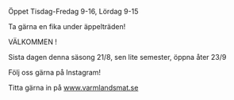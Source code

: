 Öppet Tisdag-Fredag 9-16, Lördag 9-15

Ta gärna en fika under äppelträden!

VÄLKOMMEN !

Sista dagen denna säsong 21/8, sen lite semester, öppna åter 23/9

Följ oss gärna på Instagram!

Titta gärna in på www.varmlandsmat.se

